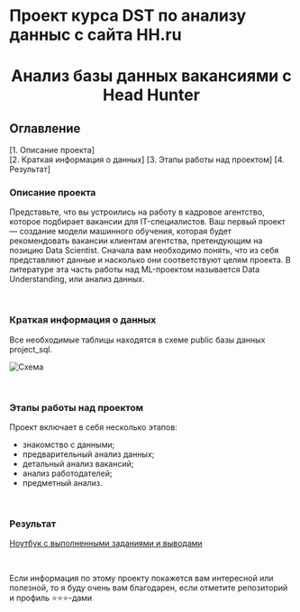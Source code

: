 # Проект курса DST по анализу данныс с сайта HH.ru  
# <center>Анализ базы данных вакансиями c Head Hunter
## Оглавление
[1. Описание проекта]  
[2. Краткая информация о данных]
[3. Этапы работы над проектом]
[4. Результат]
​
### Описание проекта    
Представьте, что вы устроились на работу в кадровое агентство, которое подбирает вакансии для IT-специалистов. Ваш первый проект — создание модели машинного обучения, которая будет рекомендовать вакансии клиентам агентства, претендующим на позицию Data Scientist. Сначала вам необходимо понять, что из себя представляют данные и насколько они соответствуют целям проекта. В литературе эта часть работы над ML-проектом называется Data Understanding, или анализ данных.

​​

### Краткая информация о данных
Все необходимые таблицы находятся в схеме public базы данных project_sql.

![Схема](./images/shema.jpg "") 

​
### Этапы работы над проектом  

Проект включает в себя несколько этапов:
* знакомство с данными;
* предварительный анализ данных;
* детальный анализ вакансий;
* анализ работодателей;
* предметный анализ.

​​

### Результат
[Ноутбук с выполненными заданиями и выводами](Project_2_HH.ipynb)


​​

Если информация по этому проекту покажется вам интересной или полезной, то я буду очень вам благодарен, если отметите репозиторий и профиль ⭐️⭐️⭐️-дами
